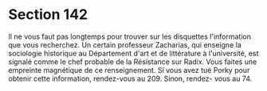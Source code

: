 # Section 142

Il ne vous faut pas longtemps pour trouver sur les disquettes 
l'information que vous recherchez. Un certain professeur 
Zacharias, qui enseigne la sociologie historique au Département 
d'art et de littérature à l'université, est signalé comme le chef 
probable de la Résistance sur Radix. Vous faites une empreinte 
magnétique de ce renseignement. Si vous avez tué Porky pour 
obtenir cette information, rendez-vous au 209. Sinon, rendez-
vous au 74.